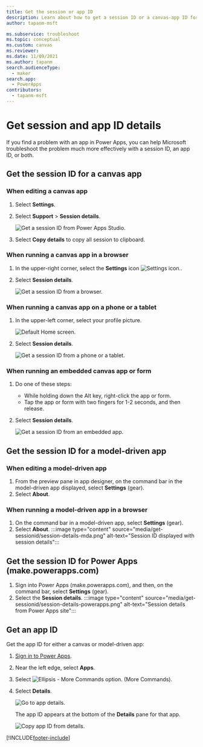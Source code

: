 ```yaml
---
title: Get the session or app ID
description: Learn about how to get a session ID or a canvas-app ID for troubleshooting.
author: tapanm-msft

ms.subservice: troubleshoot
ms.topic: conceptual
ms.custom: canvas
ms.reviewer: 
ms.date: 11/09/2021
ms.author: tapanm
search.audienceType: 
  - maker
search.app: 
  - PowerApps
contributors:
  - tapanm-msft
---
```

# Get session and app ID details

If you find a problem with an app in Power Apps, you can help Microsoft troubleshoot the problem much more effectively with a session ID, an app ID, or both.

## Get the session ID for a canvas app

### When editing a canvas app

1. Select **Settings**.

1. Select **Support** > **Session details**.

    ![Get a session ID from Power Apps Studio.](media/get-sessionid/studio.png "Get a session ID from Power Apps Studio")

1. Select **Copy details** to copy all session to clipboard.

### When running a canvas app in a browser

1. In the upper-right corner, select the **Settings** icon ![Settings icon.](media/get-sessionid/gear-icon.png "Gear icon").

1. Select **Session details**.

    ![Get a session ID from a browser.](media/get-sessionid/browser.png "Get a session ID from a browser")

### When running a canvas app on a phone or a tablet

1. In the upper-left corner, select your profile picture.

   ![Default Home screen.](../../mobile/media/default-home-screen.png "Default Home screen")

1. Select **Session details**.

    ![Get a session ID from a phone or a tablet.](media/get-sessionid/mobile.png "Get a session ID from a phone or a tablet")

### When running an embedded canvas app or form

1. Do one of these steps:

    - While holding down the Alt key, right-click the app or form.
    - Tap the app or form with two fingers for 1-2 seconds, and then release.

1. Select **Session details**.

    ![Get a session ID from an embedded app.](media/get-sessionid/embedded.png "Get a session ID from an embedded app")

## Get the session ID for a model-driven app

### When editing a model-driven app

1. From the preview pane in app designer, on the command bar in the model-driven app displayed, select **Settings** (gear).
1. Select **About**.

### When running a model-driven app in a browser

1. On the command bar in a model-driven app, select **Settings** (gear).
1. Select **About**.
   :::image type="content" source="media/get-sessionid/session-details-mda.png" alt-text="Session ID displayed with session details":::

## Get the session ID for Power Apps (make.powerapps.com)

1. Sign into Power Apps (make.powerapps.com), and then, on the command bar, select **Settings** (gear).
1. Select the **Session details**.
   :::image type="content" source="media/get-sessionid/session-details-powerapps.png" alt-text="Session details from Power Apps site":::

## Get an app ID

Get the app ID for either a canvas or model-driven app: 
1. [Sign in to Power Apps](https://powerapps.microsoft.com).

1. Near the left edge, select **Apps**.

1. Select ![Ellipsis - More Commands option.](media/get-sessionid/ellipsis.png "Ellipsis - More Commands option") (More Commands).

1. Select **Details**.

    ![Go to app details.](./media/get-sessionid/details.png "Go to app details")

    The app ID appears at the bottom of the **Details** pane for that app.

    ![Copy app ID from details.](./media/get-sessionid/app-id.png "Copy app ID from details")



[!INCLUDE[footer-include](../../includes/footer-banner.md)]
